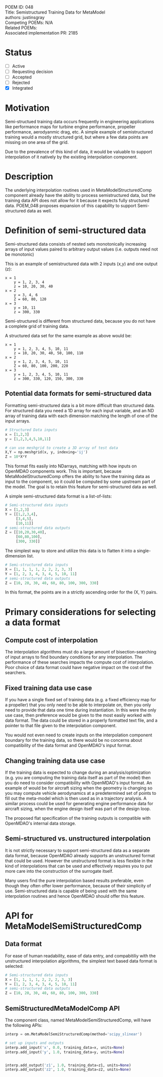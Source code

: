 POEM ID: 048   
Title: Semistructured Training Data for MetaModel   
authors: justinsgray   
Competing POEMs: N/A   
Related POEMs:   
Associated implementation PR: 2185   

#  Status

- [ ] Active
- [ ] Requesting decision
- [ ] Accepted
- [ ] Rejected
- [x] Integrated

# Motivation

Semi-structued training data occurs frequently in engineering applications like performance maps for turbine engine performance, propeller performance, aerodyanmic drag, etc.
A simple example of semistructured training would a mostly structured grid, but where a few data points are missing on one area of the grid.

Due to the prevalence of this kind of data, it would be valuable to support interpolation of it natively by the existing interpolation component.

# Description

The underlying interpolation routines used in MetaModelStructuredComp component already have the ability to process semistructured data,
but the training data API does not allow for it because it expects fully structured data.
POEM_048 proposes expansion of this capability to support Semi-structured data as well.


# Definition of semi-structured data

Semi-structured data consists of nested sets monotonically increasing arrays of input values paired to arbitrary output values (i.e. outputs need not be monotonic)

This is an example of semistructured data with 2 inputs (x,y)  and one output (z):
```
x = 1
    y = 1, 2, 3, 4
    z = 10, 20, 30, 40
x = 2
    y = 3, 4, 6
    Z = 60, 80, 120
x = 3
    y = 10, 11
    z = 300, 330
```
Semi-structured is different from structured data, because you do not have a complete grid of training data.


A structured data set for the same example as above would be:
```
x = 1
    y = 1, 2, 3, 4, 5, 10, 11
    z = 10, 20, 30, 40, 50, 100, 110
x = 2
    y = 1, 2, 3, 4, 5, 10, 11
    Z = 60, 80, 100, 200, 220
x = 3
    y = 1, 2, 3, 4, 5, 10, 11
    z = 300, 330, 120, 150, 300, 330
```

## Potential data formats for semi-structured data

Formatting semi-structured data is a bit more difficult than structured data.
For structured data you need a 1D array for each input variable, and an ND array of training data with each dimension matching the length of one of the input arrays.
```python
# Structured Data inputs
x = [1,2,3]
y = [1,2,3,4,5,10,11]

# can use meshgrid to create a 3D array of test data
X,Y = np.meshgrid(x, y, indexing='ij')
Z = 10*X*Y
```
This format fits easily into NDarrays, matching with how inputs on OpenMDAO components work.
This is important, because MetaModelStructuredComp offers the ability to have the training data as input to the component, so it could be computed by some upstream part of the model.
The goal is to retain this feature for semi-structured data as well.

A simple semi-structured data format is a list-of-lists:
```python
# Semi-structured data inputs
X = [1,2,3]
Y = [[1,2,3,4],
     [3,4,5],
     [10,11]]
# semi-structured data outputs
Z = [[10,20,30,40],
     [60,80,100],
     [300, 330]]
```

The simplest way to store and utilize this data is to flatten it into a single-dimension list.
```python
# Semi-structured data inputs
X = [1, 1, 1, 1, 2, 2, 2, 3, 3]
Y = [1, 2, 3, 4, 3, 4, 5, 10, 11]
# semi-structured data outputs
Z = [10, 20, 30, 40, 60, 80, 100, 300, 330]
```
In this format, the points are in a strictly ascending order for the (X, Y) pairs.

# Primary considerations for selecting a data format

## Compute cost of interpolation

The interpolation algorithms must do a large amount of bisection-searching of input arrays to find boundary conditions for any interpolation.
The performance of these searches impacts the compute cost of interpolation.
Poor choice of data format could have negative impact on the cost of the searchers.

## Fixed training data use case

If you have a single fixed set of training data (e.g. a fixed efficiency map for a propeller) that you only need to be able to interpolate on,
then you only need to provide that data one time during instantiation.
In this were the only use case, then preference would be given to the most easily worked with data format.
The data could be stored in a properly formatted text file, and a pointer to that file given to the interpolation component.

You would not even need to create inputs on the interpolation component boundary for the training data,
so there would be no concerns about compatibility of the data format and OpenMDAO's input format.

## Changing training data use case

If the training data is expected to change during an analysis/optimization (e.g. you are computing the training data itself as part of the model) then you do need to consider compatibility with OpenMDAO's input format.
An example of would be for aircraft sizing when the geometry is changing so you may compute vehicle aerodynamics at a predetermined set of points to fill out the meta-model which is then used as in a trajectory analysis.
A similar process could be used for generating engine performance data for aircraft sizing, when the engine design itself was part of the design loop.

The proposed flat specification of the training outputs is compatible with OpenMDAO's internal data storage.

## Semi-structured vs. unstructured interpolation

It is not strictly necessary to support semi-structured data as a separate data format,
because OpenMDAO already supports an unstructured format that could be used.
However the unstructured format is less flexible in the kind of interpolations that can be used
and effectively requires you to put more care into the construction of the surrogate itself.

Many users find the pure interpolation based results preferable, even though they often offer lower performance, because of their simplicity of use.
Semi-structured data is capable of being used with the same interpolation routines and hence OpenMDAO should offer this feature.

# API for MetaModelSemiStructuredComp

## Data format
For ease of human readability, ease of data entry, and compabitiliy with the unstructured interpolation algorithms,
the simplest text based data format is selected:
```python
# Semi-structured data inputs
X = [1, 1, 1, 1, 2, 2, 2, 3, 3]
Y = [1, 2, 3, 4, 3, 4, 5, 10, 11]
# semi-structured data outputs
Z = [10, 20, 30, 40, 60, 80, 100, 300, 330]
```

## SemiStructuredMetaModelComp API

The component class, named MetaModelSemiStructuredComp, will have the following APIs:

```python
interp = om.MetaModelSemiStructuredComp(method='scipy_slinear')

# set up inputs and outputs
interp.add_input('x', 0.0, training_data=x, units=None)
interp.add_input('y', 1.0, training_data=y, units=None)


interp.add_output('z1', 1.0, training_data=z1, units=None)
interp.add_output('z2', 1.0, training_data=z2, units=None)
```
